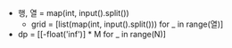 - 행, 열 = map(int, input().split())
	- grid = [list(map(int, input().split())) for _ in range(열)]
- dp = [[-float('inf')] * M for _ in range(N)]